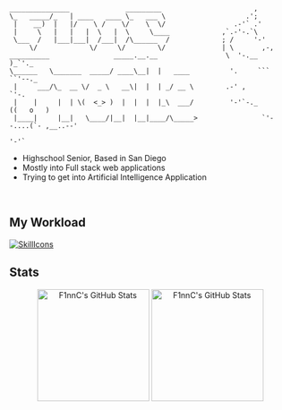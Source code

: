```
_______________              _________                       ,
\_   _____/_   | ____   ____ \_   ___ \                    .';
 |    __)  |   |/    \ /    \/    \  \/                 .-'` .'
 |     \   |   |   |  \   |  \     \____             ,`.-'-.`\
 \___  /   |___|___|  /___|  /\______  /             ; /     '-'
     \/             \/     \/        \/              | \       ,-,
__________                _____.__.__                 \  '-.__   )_`'._
\______   \_______  _____/ ____\__|  |   ____          '.     ```      ``'--._
 |     ___/\_  __ \/  _ \   __\|  |  | _/ __ \        .-' ,                   `'-.
 |    |     |  | \(  <_> )  |  |  |  |_\  ___/         '-'`-._           ((   o   )
 |____|     |__|   \____/|__|  |__|____/\_____>                `'--....(`- ,__..--'
                                                                       '-'`
```
- Highschool Senior, Based in San Diego 
- Mostly into Full stack web applications 
- Trying to get into Artificial Intelligence Application

<br>

## My Workload
[![SkillIcons](https://skillicons.dev/icons?i=py,java,js,html,css,tailwind,sass,docker,linux,ubuntu)](https://skillicons.dev)<br/>



## Stats

<div class="badges-githubstats">
  <p align="center">
    <img src="https://github-readme-stats.vercel.app/api?username=F1nnC&theme=tokyonight&show_icons=true&hide_border=true&count_private=true" alt="F1nnC's GitHub Stats" height="200" />
    <img src="https://github-readme-stats.vercel.app/api/top-langs/?username=F1nnC&theme=tokyonight&show_icons=true&hide_border=true&layout=compact" alt="F1nnC's GitHub Stats" height="200" />    
  </p>
</div>

<br>


